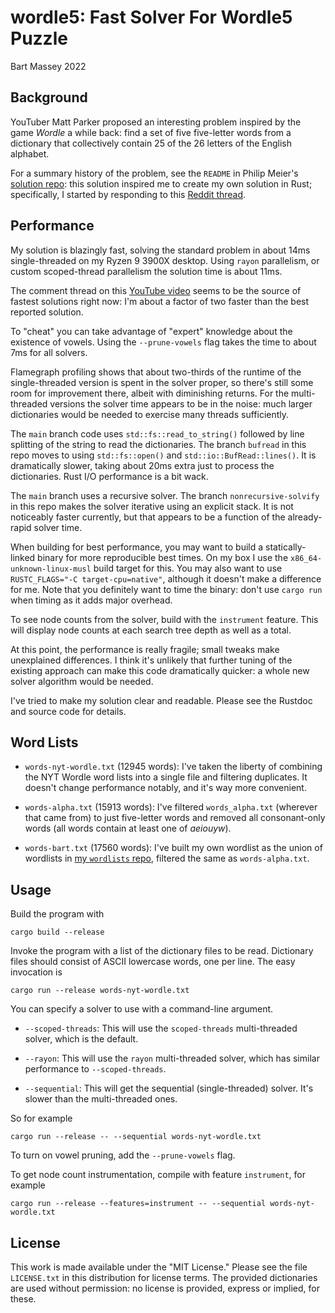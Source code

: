 # wordle5: Fast Solver For Wordle5 Puzzle
Bart Massey 2022

## Background

YouTuber Matt Parker proposed an interesting problem
inspired by the game *Wordle* a while back: find a set of
five five-letter words from a dictionary that collectively
contain 25 of the 26 letters of the English alphabet.

For a summary history of the problem, see the `README` in
Philip Meier's
[solution repo](https://github.com/pmeier/parker-word-puzzle):
this solution inspired me to create my own solution in Rust;
specifically, I started by responding to this
[Reddit thread](https://www.reddit.com/r/learnrust/comments/x5ykmt/comment/in7l45g/).

## Performance

My solution is blazingly fast, solving the standard problem
in about 14ms single-threaded on my Ryzen 9 3900X desktop.
Using `rayon` parallelism, or custom scoped-thread
parallelism the solution time is about 11ms.

The comment thread on this
[YouTube video](https://youtu.be/Y37WiO55bxs) seems to be
the source of fastest solutions right now: I'm about a
factor of two faster than the best reported solution.

To "cheat" you can take advantage of "expert" knowledge
about the existence of vowels. Using the `--prune-vowels`
flag takes the time to about 7ms for all solvers.

Flamegraph profiling shows that about two-thirds of the
runtime of the single-threaded version is spent in the
solver proper, so there's still some room for improvement
there, albeit with diminishing returns. For the
multi-threaded versions the solver time appears to be in the
noise: much larger dictionaries would be needed to exercise
many threads sufficiently.

The `main` branch code uses `std::fs::read_to_string()`
followed by line splitting of the string to read the
dictionaries. The branch `bufread` in this repo moves to
using `std::fs::open()` and `std::io::BufRead::lines()`. It
is dramatically slower, taking about 20ms extra just to
process the dictionaries. Rust I/O performance is a bit
wack.

The `main` branch uses a recursive solver. The branch
`nonrecursive-solvify` in this repo makes the solver
iterative using an explicit stack. It is not noticeably
faster currently, but that appears to be a function of the
already-rapid solver time.

When building for best performance, you may want to build a
statically-linked binary for more reproducible best times.
On my box I use the `x86_64-unknown-linux-musl` build target
for this. You may also want to use `RUSTC_FLAGS="-C
target-cpu=native"`, although it doesn't make a difference
for me. Note that you definitely want to time the binary:
don't use `cargo run` when timing as it adds major overhead.

To see node counts from the solver, build with the
`instrument` feature. This will display node counts at each
search tree depth as well as a total.

At this point, the performance is really fragile; small
tweaks make unexplained differences. I think it's unlikely
that further tuning of the existing approach can make this
code dramatically quicker: a whole new solver algorithm
would be needed.

I've tried to make my solution clear and readable. Please
see the Rustdoc and source code for details.

## Word Lists

* `words-nyt-wordle.txt` (12945 words): I've taken the
  liberty of combining the NYT Wordle word lists into a
  single file and filtering duplicates. It doesn't change
  performance notably, and it's way more convenient.

* `words-alpha.txt` (15913 words): I've filtered
  `words_alpha.txt` (wherever that came from) to just
  five-letter words and removed all consonant-only words
  (all words contain at least one of *aeiouyw*).

* `words-bart.txt` (17560 words): I've built my own wordlist
  as the union of wordlists in
  [my `wordlists` repo](https://github.com/BartMassey/wordlists),
  filtered the same as `words-alpha.txt`.

## Usage

Build the program with
```
cargo build --release
```

Invoke the program with a list of the dictionary files to be
read. Dictionary files should consist of ASCII lowercase
words, one per line. The easy invocation is

```
cargo run --release words-nyt-wordle.txt
```

You can specify a solver to use with a command-line
argument.

* `--scoped-threads`: This will use the `scoped-threads` multi-threaded solver,
  which is the default.

* `--rayon`: This will use the `rayon` multi-threaded solver, which has similar
  performance to `--scoped-threads`.

* `--sequential`: This will get the sequential
  (single-threaded) solver. It's slower than the
  multi-threaded ones.

So for example
```
cargo run --release -- --sequential words-nyt-wordle.txt
```

To turn on vowel pruning, add the `--prune-vowels` flag.

To get node count instrumentation, compile with feature
`instrument`, for example
```
cargo run --release --features=instrument -- --sequential words-nyt-wordle.txt
```

## License

This work is made available under the "MIT License."  Please
see the file `LICENSE.txt` in this distribution for license
terms.  The provided dictionaries are used without
permission: no license is provided, express or implied, for
these.
